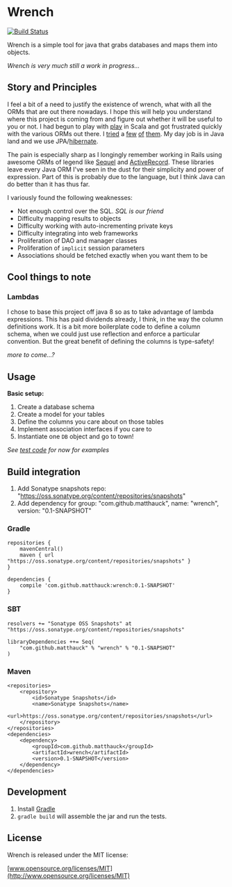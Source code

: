 Wrench
======
[![Build Status](https://travis-ci.org/matthauck/wrench.svg?branch=master)](https://travis-ci.org/matthauck/wrench)

Wrench is a simple tool for java that grabs databases and maps them into objects. 

*Wrench is very much still a work in progress...*

Story and Principles
--------------------

I feel a bit of a need to justify the existence of wrench, what with all the ORMs
that are out there nowadays. I hope this will help you understand where this project
is coming from and figure out whether it will be useful to you or not.  I had begun to 
play with [play](www.playframework.com) in Scala and got frustrated quickly with the 
various ORMs out there. I [tried](http://sorm-framework.org/) a [few](http://slick.typesafe.com/) 
[of](http://squeryl.org/) [them](http://www.playframework.com/documentation/2.1.0/ScalaAnorm).
My day job is in Java land and we use JPA/[hibernate](http://hibernate.org/orm/).

The pain is especially sharp as I longingly remember working in Rails using 
awesome ORMs of legend like [Sequel](http://sequel.jeremyevans.net/) and 
[ActiveRecord](https://github.com/rails/rails/tree/master/activerecord). These libraries
leave every Java ORM I've seen in the dust for their simplicity and power of expression. 
Part of this is probably due to the language, but I think Java can do better than it has thus far.

I variously found the following weaknesses:

* Not enough control over the SQL. *SQL is our friend*
* Difficulty mapping results to objects
* Difficulty working with auto-incrementing private keys
* Difficulty integrating into web frameworks
* Proliferation of DAO and manager classes 
* Proliferation of `implicit` session parameters
* Associations should be fetched exactly when you want them to be

Cool things to note
-------------------

### Lambdas

I chose to base this project off java 8 so as to take advantage of lambda expressions. 
This has paid dividends already, I think, in the way the column definitions work. 
It is a bit more boilerplate code to define a column schema, when we could just use reflection 
and enforce a particular convention. But the great benefit of defining the columns is type-safety!

*more to come...?*

Usage
-----

**Basic setup:**

1. Create a database schema 
2. Create a model for your tables
3. Define the columns you care about on those tables
4. Implement association interfaces if you care to
5. Instantiate one `DB` object and go to town!

*See [test code](https://github.com/matthauck/wrench/blob/master/src/test/java/wrench/orm/DBTest.java) for now for examples*

Build integration
-----------------

1. Add Sonatype snapshots repo: "https://oss.sonatype.org/content/repositories/snapshots"
2. Add dependency for group: "com.github.matthauck", name: "wrench", version: "0.1-SNAPSHOT"

### Gradle

    repositories {
        mavenCentral()
        maven { url "https://oss.sonatype.org/content/repositories/snapshots" }
    }

    dependencies {
        compile 'com.github.matthauck:wrench:0.1-SNAPSHOT'
    }


### SBT

    resolvers += "Sonatype OSS Snapshots" at "https://oss.sonatype.org/content/repositories/snapshots"

    libraryDependencies ++= Seq(
        "com.github.matthauck" % "wrench" % "0.1-SNAPSHOT"
    )

### Maven

    <repositories>
        <repository>
            <id>Sonatype Snapshots</id>
            <name>Sonatype Snapshots</name>
            <url>https://oss.sonatype.org/content/repositories/snapshots</url>
        </repository>
    </repositories>
    <dependencies>
        <dependency>
            <groupId>com.github.matthauck</groupId>
            <artifactId>wrench</artifactId>
            <version>0.1-SNAPSHOT</version>
        </dependency>
    </dependencies>


Development
-----------

1. Install [Gradle](http://www.gradle.org/)
1. `gradle build` will assemble the jar and run the tests.


License
-------

Wrench is released under the MIT license:

[www.opensource.org/licenses/MIT](http://www.opensource.org/licenses/MIT)



